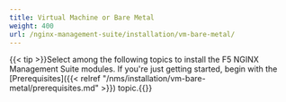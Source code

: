 ```yaml
---
title: Virtual Machine or Bare Metal
weight: 400
url: /nginx-management-suite/installation/vm-bare-metal/
---
```


{{< tip >}}Select among the following topics to install the F5 NGINX Management Suite modules. If you're just getting started, begin with the [Prerequisites]({{< relref "/nms/installation/vm-bare-metal/prerequisites.md" >}}) topic.{{</tip>}}
